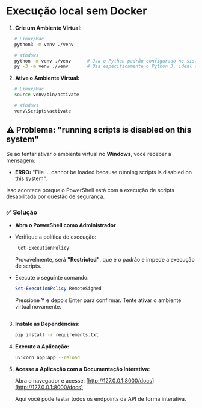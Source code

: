 # Execução local sem Docker

1. **Crie um Ambiente Virtual:**

```sh
   # Linux/Mac
   python3 -m venv ./venv

   # Windows
   python -m venv ./venv      # Usa o Python padrão configurado no sistema
   py -3 -m venv ./venv       # Usa especificamente o Python 3, ideal se há várias versões instaladas

   ```

2. **Ative o Ambiente Virtual:**

```sh
   # Linux/Mac
   source venv/bin/activate

   # Windows
   venv\Scripts\activate
   ```

## ⚠️ Problema: "running scripts is disabled on this system"

Se ao tentar ativar o ambiente virtual no **Windows**, você receber a mensagem:

 - **ERRO:** "File ... cannot be loaded because running scripts is disabled on this system".

Isso acontece porque o PowerShell está com a execução de scripts desabilitada por questão de segurança.

### ✅ Solução

- **Abra o PowerShell como Administrador**
- Verifique a política de execução:

   ```sh
    Get-ExecutionPolicy
   ```

    Provavelmente, será **"Restricted"**, que é o padrão e impede a execução de scripts.

- Execute o seguinte comando:

   ```powershell
   Set-ExecutionPolicy RemoteSigned
    ```
    Pressione Y e depois Enter para confirmar.
   Tente ativar o ambiente virtual novamente.

##

3. **Instale as Dependências:**

   ```sh
   pip install -r requirements.txt
   ```

4. **Execute a Aplicação:**

   ```sh
   uvicorn app:app --reload
   ```

5. **Acesse a Aplicação com a Documentação Interativa:**

   Abra o navegador e acesse: [http://127.0.0.1:8000/docs](http://127.0.0.1:8000/docs)

   Aqui você pode testar todos os endpoints da API de forma interativa.
